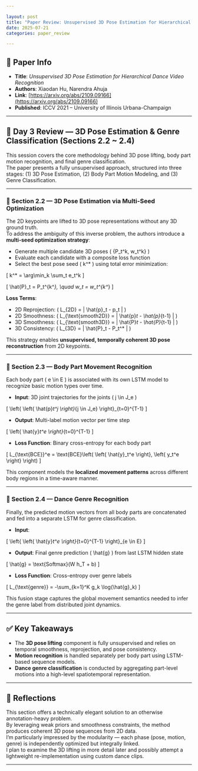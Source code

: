 ```yaml
---

layout: post  
title: "Paper Review: Unsupervised 3D Pose Estimation for Hierarchical Dance Video Recognition DAY 3"  
date: 2025-07-21  
categories: paper_review  

---
```


## 📌 Paper Info

* **Title**: *Unsupervised 3D Pose Estimation for Hierarchical Dance Video Recognition*  
* **Authors**: Xiaodan Hu, Narendra Ahuja  
* **Link**: [https://arxiv.org/abs/2109.09166](https://arxiv.org/abs/2109.09166)  
* **Published**: ICCV 2021 – University of Illinois Urbana-Champaign  

---

## 🧠 Day 3 Review — 3D Pose Estimation & Genre Classification (Sections 2.2 ~ 2.4)

This session covers the core methodology behind 3D pose lifting, body part motion recognition, and final genre classification.  
The paper presents a fully unsupervised approach, structured into three stages: (1) 3D Pose Estimation, (2) Body Part Motion Modeling, and (3) Genre Classification.

---

### 🔹 Section 2.2 — 3D Pose Estimation via Multi-Seed Optimization

The 2D keypoints are lifted to 3D pose representations without any 3D ground truth.  
To address the ambiguity of this inverse problem, the authors introduce a **multi-seed optimization strategy**:

- Generate multiple candidate 3D poses \( \{P_t^k, w_t^k\} \)
- Evaluate each candidate with a composite loss function
- Select the best pose seed \( k^* \) using total error minimization:

\[
k^* = \arg\min_k \sum_t e_t^k
\]

\[
\hat{P}_t = P_t^{k^*}, \quad w_t = w_t^{k^*}
\]

**Loss Terms**:

- 2D Reprojection: \( L_{2D} = \| \hat{p}_t - p_t \| \)
- 2D Smoothness: \( L_{\text{smooth2D}} = \| \hat{p}_t - \hat{p}_{t-1} \| \)
- 3D Smoothness: \( L_{\text{smooth3D}} = \| \hat{P}_t - \hat{P}_{t-1} \| \)
- 3D Consistency: \( L_{3D} = \| \hat{P}_t - P_t^* \| \)

This strategy enables **unsupervised, temporally coherent 3D pose reconstruction** from 2D keypoints.

---

### 🔹 Section 2.3 — Body Part Movement Recognition

Each body part \( e \in E \) is associated with its own LSTM model to recognize basic motion types over time.

- **Input**: 3D joint trajectories for the joints \( j \in J_e \)

\[
\left\{ \left\{ \hat{p}_t^j \right\}_{j \in J_e} \right\}_{t=0}^{T-1}
\]

- **Output**: Multi-label motion vector per time step

\[
\left\{ \hat{y}_t^e \right\}_{t=0}^{T-1}
\]

- **Loss Function**: Binary cross-entropy for each body part

\[
L_{\text{BCE}}^e = \text{BCE}\left( \left\{ \hat{y}_t^e \right\}, \left\{ y_t^e \right\} \right)
\]

This component models the **localized movement patterns** across different body regions in a time-aware manner.

---

### 🔹 Section 2.4 — Dance Genre Recognition

Finally, the predicted motion vectors from all body parts are concatenated and fed into a separate LSTM for genre classification.

- **Input**:

\[
\left\{ \left\{ \hat{y}_t^e \right\}_{t=0}^{T-1} \right\}_{e \in E}
\]

- **Output**: Final genre prediction \( \hat{g} \) from last LSTM hidden state

\[
\hat{g} = \text{Softmax}(W h_T + b)
\]

- **Loss Function**: Cross-entropy over genre labels

\[
L_{\text{genre}} = -\sum_{k=1}^K g_k \log(\hat{g}_k)
\]

This fusion stage captures the global movement semantics needed to infer the genre label from distributed joint dynamics.

---

## ✅ Key Takeaways

- The **3D pose lifting** component is fully unsupervised and relies on temporal smoothness, reprojection, and pose consistency.
- **Motion recognition** is handled separately per body part using LSTM-based sequence models.
- **Dance genre classification** is conducted by aggregating part-level motions into a high-level spatiotemporal representation.

---

## 💭 Reflections

This section offers a technically elegant solution to an otherwise annotation-heavy problem.  
By leveraging weak priors and smoothness constraints, the method produces coherent 3D pose sequences from 2D data.  
I’m particularly impressed by the modularity — each phase (pose, motion, genre) is independently optimized but integrally linked.  
I plan to examine the 3D lifting in more detail later and possibly attempt a lightweight re-implementation using custom dance clips.

---
